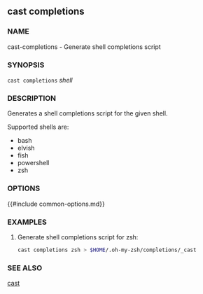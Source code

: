 ## cast completions

### NAME

cast-completions - Generate shell completions script

### SYNOPSIS

``cast completions`` *shell*

### DESCRIPTION

Generates a shell completions script for the given shell.

Supported shells are:

- bash
- elvish
- fish
- powershell
- zsh

### OPTIONS

{{#include common-options.md}}

### EXAMPLES

1. Generate shell completions script for zsh:
    ```sh
    cast completions zsh > $HOME/.oh-my-zsh/completions/_cast
    ```

### SEE ALSO

[cast](./cast.md)
